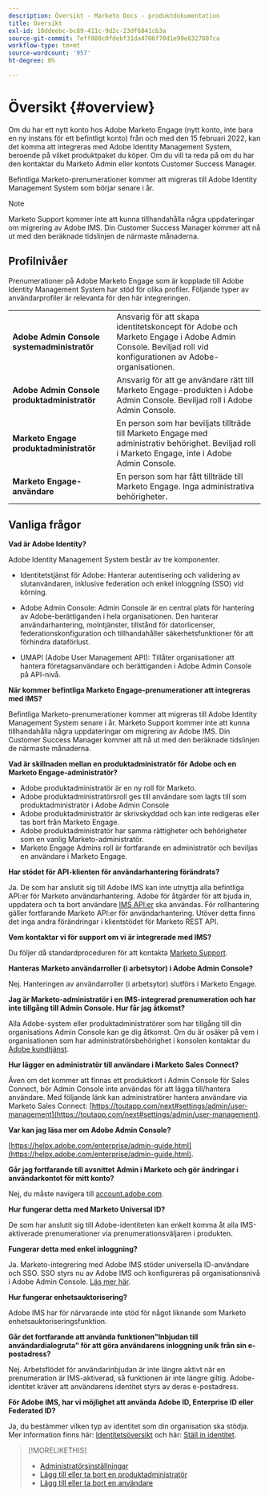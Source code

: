 ```yaml
---
description: Översikt - Marketo Docs - produktdokumentation
title: Översikt
exl-id: 18ddeebc-bc89-411c-9d2c-23df6841cb3a
source-git-commit: 7eff888c0fdebf31da4706f70d1e99e8327807ca
workflow-type: tm+mt
source-wordcount: '957'
ht-degree: 0%

---
```


# Översikt {#overview}

Om du har ett nytt konto hos Adobe Marketo Engage (nytt konto, inte bara en ny instans för ett befintligt konto) från och med den 15 februari 2022, kan det komma att integreras med Adobe Identity Management System, beroende på vilket produktpaket du köper. Om du vill ta reda på om du har den kontaktar du Marketo Admin eller kontots Customer Success Manager.

Befintliga Marketo-prenumerationer kommer att migreras till Adobe Identity Management System som börjar senare i år.

>[!NOTE]
>
>Marketo Support kommer inte att kunna tillhandahålla några uppdateringar om migrering av Adobe IMS. Din Customer Success Manager kommer att nå ut med den beräknade tidslinjen de närmaste månaderna.

## Profilnivåer

Prenumerationer på Adobe Marketo Engage som är kopplade till Adobe Identity Management System har stöd för olika profiler. Följande typer av användarprofiler är relevanta för den här integreringen.

<table>
 <tr>
  <td><strong>Adobe Admin Console systemadministratör</strong></td>
  <td>Ansvarig för att skapa identitetskoncept för Adobe och Marketo Engage i Adobe Admin Console. Beviljad roll vid konfigurationen av Adobe-organisationen.</td>
 </tr>
 <tr>
  <td><strong>Adobe Admin Console produktadministratör</strong></td>
  <td>Ansvarig för att ge användare rätt till Marketo Engage-produkten i Adobe Admin Console. Beviljad roll i Adobe Admin Console.</td>
 </tr>
 <tr>
  <td><strong>Marketo Engage produktadministratör</strong></td>
  <td>En person som har beviljats tillträde till Marketo Engage med administrativ behörighet. Beviljad roll i Marketo Engage, inte i Adobe Admin Console.</td>
 </tr>
 <tr>
  <td><strong>Marketo Engage-användare</strong></td>
  <td>En person som har fått tillträde till Marketo Engage. Inga administrativa behörigheter.</td>
 </tr>
</table>

## Vanliga frågor

**Vad är Adobe Identity?**

Adobe Identity Management System består av tre komponenter.

* Identitetstjänst för Adobe: Hanterar autentisering och validering av slutanvändaren, inklusive federation och enkel inloggning (SSO) vid körning.

* Adobe Admin Console: Admin Console är en central plats för hantering av Adobe-berättiganden i hela organisationen. Den hanterar användarhantering, molntjänster, tillstånd för datorlicenser, federationskonfiguration och tillhandahåller säkerhetsfunktioner för att förhindra dataförlust.

* UMAPI (Adobe User Management API): Tillåter organisationer att hantera företagsanvändare och berättiganden i Adobe Admin Console på API-nivå.

**När kommer befintliga Marketo Engage-prenumerationer att integreras med IMS?**

Befintliga Marketo-prenumerationer kommer att migreras till Adobe Identity Management System senare i år. Marketo Support kommer inte att kunna tillhandahålla några uppdateringar om migrering av Adobe IMS. Din Customer Success Manager kommer att nå ut med den beräknade tidslinjen de närmaste månaderna.

**Vad är skillnaden mellan en produktadministratör för Adobe och en Marketo Engage-administratör?**

* Adobe produktadministratör är en ny roll för Marketo.
* Adobe produktadministratörsroll ges till användare som lagts till som produktadministratör i Adobe Admin Console
* Adobe produktadministratör är skrivskyddad och kan inte redigeras eller tas bort från Marketo Engage.
* Adobe produktadministratör har samma rättigheter och behörigheter som en vanlig Marketo-administratör.
* Marketo Engage Admins roll är fortfarande en administratör och beviljas en användare i Marketo Engage.

**Har stödet för API-klienten för användarhantering förändrats?**

Ja. De som har anslutit sig till Adobe IMS kan inte utnyttja alla befintliga API:er för Marketo användarhantering. Adobe för åtgärder för att bjuda in, uppdatera och ta bort användare [IMS API:er](https://www.adobe.io/apis/experienceplatform/umapi-new.html) ska användas. För rollhantering gäller fortfarande Marketo API:er för användarhantering. Utöver detta finns det inga andra förändringar i klientstödet för Marketo REST API.

**Vem kontaktar vi för support om vi är integrerade med IMS?**

Du följer då standardproceduren för att kontakta [Marketo Support](https://nation.marketo.com/t5/support/ct-p/Support).

**Hanteras Marketo användarroller (i arbetsytor) i Adobe Admin Console?**

Nej. Hanteringen av användarroller (i arbetsytor) slutförs i Marketo Engage.

**Jag är Marketo-administratör i en IMS-integrerad prenumeration och har inte tillgång till Admin Console. Hur får jag åtkomst?**

Alla Adobe-system eller produktadministratörer som har tillgång till din organisations Admin Console kan ge dig åtkomst. Om du är osäker på vem i organisationen som har administratörsbehörighet i konsolen kontaktar du [Adobe kundtjänst](https://helpx.adobe.com/contact.html).

**Hur lägger en administratör till användare i Marketo Sales Connect?**

Även om det kommer att finnas ett produktkort i Admin Console för Sales Connect, bör Admin Console inte användas för att lägga till/hantera användare. Med följande länk kan administratörer hantera användare via Marketo Sales Connect: [https://toutapp.com/next#settings/admin/user-management](https://toutapp.com/next#settings/admin/user-management).

**Var kan jag läsa mer om Adobe Admin Console?**

[https://helpx.adobe.com/enterprise/admin-guide.html](https://helpx.adobe.com/enterprise/admin-guide.html).

**Går jag fortfarande till avsnittet Admin i Marketo och gör ändringar i användarkontot för mitt konto?**

Nej, du måste navigera till [account.adobe.com](https://account.adobe.com).

**Hur fungerar detta med Marketo Universal ID?**

De som har anslutit sig till Adobe-identiteten kan enkelt komma åt alla IMS-aktiverade prenumerationer via prenumerationsväljaren i produkten.

**Fungerar detta med enkel inloggning?**

Ja. Marketo-integrering med Adobe IMS stöder universella ID-användare och SSO. SSO styrs nu av Adobe IMS och konfigureras på organisationsnivå i Adobe Admin Console. [Läs mer här](https://helpx.adobe.com/enterprise/using/set-up-identity.html).

**Hur fungerar enhetsauktorisering?**

Adobe IMS har för närvarande inte stöd för något liknande som Marketo enhetsauktoriseringsfunktion.

**Går det fortfarande att använda funktionen&quot;Inbjudan till användardialogruta&quot; för att göra användarens inloggning unik från sin e-postadress?**

Nej. Arbetsflödet för användarinbjudan är inte längre aktivt när en prenumeration är IMS-aktiverad, så funktionen är inte längre giltig. Adobe-identitet kräver att användarens identitet styrs av deras e-postadress.

**För Adobe IMS, har vi möjlighet att använda Adobe ID, Enterprise ID eller Federated ID?**

Ja, du bestämmer vilken typ av identitet som din organisation ska stödja. Mer information finns här: [Identitetsöversikt](https://helpx.adobe.com/enterprise/using/identity.html) och här: [Ställ in identitet](https://helpx.adobe.com/enterprise/using/set-up-identity.html).

>[!MORELIKETHIS]
>
>* [Administratörsinställningar](/help/marketo/product-docs/administration/marketo-with-adobe-identity/admin-setup.md)
>* [Lägg till eller ta bort en produktadministratör](/help/marketo/product-docs/administration/marketo-with-adobe-identity/add-or-remove-a-product-admin.md)
>* [Lägg till eller ta bort en användare](/help/marketo/product-docs/administration/marketo-with-adobe-identity/add-or-remove-a-user.md)

